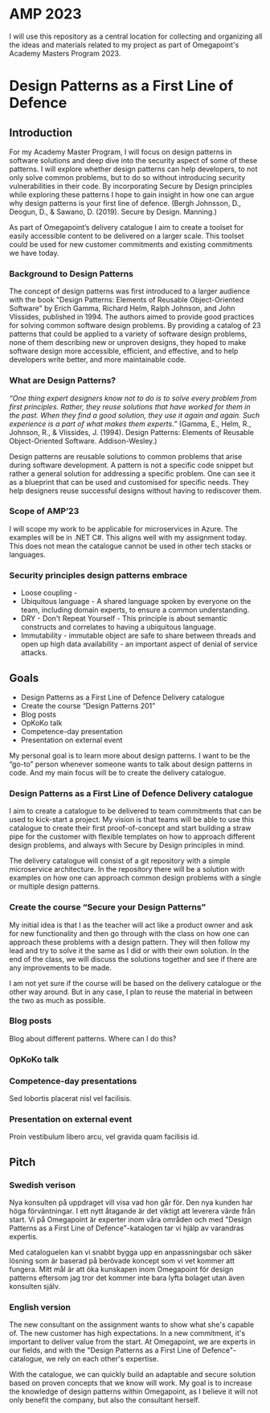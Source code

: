# AMP 2023

I will use this repository as a central location for collecting and organizing all the ideas and materials related to my project as part of Omegapoint's Academy Masters Program 2023.

# Design Patterns as a First Line of Defence

## Introduction

For my Academy Master Program, I will focus on design patterns in software solutions and deep dive into the security aspect of some of these patterns. I will explore whether design patterns can help developers, to not only solve common problems, but to do so without introducing security vulnerabilities in their code. By incorporating Secure by Design principles while exploring these patterns I hope to gain insight in how one can argue why design patterns is your first line of defence. (Bergh Johnsson, D., Deogun, D., & Sawano, D. (2019). Secure by Design. Manning.)

As part of Omegapoint’s delivery catalogue I aim to create a toolset for easily accessible content to be delivered on a larger scale. This toolset could be used for new customer commitments and existing commitments we have today.

### Background to Design Patterns

The concept of design patterns was first introduced to a larger audience with the book "Design Patterns: Elements of Reusable Object-Oriented Software" by Erich Gamma, Richard Helm, Ralph Johnson, and John Vlissides, published in 1994. The authors aimed to provide good practices for solving common software design problems. By providing a catalog of 23 patterns that could be applied to a variety of software design problems, none of them describing new or unproven designs, they hoped to make software design more accessible, efficient, and effective, and to help developers write better, and more maintainable code.

### What are Design Patterns?

_“One thing expert designers know not to do is to solve every problem from first principles. Rather, they reuse solutions that have worked for them in the past. When they find a good solution, they use it again and again. Such experience is a part of what makes them experts.”_ (Gamma, E., Helm, R., Johnson, R., & Vlissides, J. (1994). Design Patterns: Elements of Reusable Object-Oriented Software. Addison-Wesley.)

Design patterns are reusable solutions to common problems that arise during software development. A pattern is not a specific code snippet but rather a general solution for addressing a specific problem. One can see it as a blueprint that can be used and customised for specific needs. They help designers reuse successful designs without having to rediscover them.

### Scope of AMP’23

I will scope my work to be applicable for microservices in Azure. The examples will be in .NET C#. This aligns well with my assignment today. This does not mean the catalogue cannot be used in other tech stacks or languages.


### Security principles design patterns embrace

- Loose coupling - 
- Ubiquitous language - A shared language spoken by everyone on the team, including domain experts, to ensure a common understanding.
- DRY - Don't Repeat Yourself - This principle is about semantic constructs and correlates to having a ubiquitous language.
- Immutability - immutable object are safe to share between threads and open up high data availability - an important aspect of denial of service attacks.

## Goals

- Design Patterns as a First Line of Defence Delivery catalogue
- Create the course “Design Patterns 201”
- Blog posts
- OpKoKo talk
- Competence-day presentation
- Presentation on external event

My personal goal is to learn more about design patterns. I want to be the “go-to” person whenever someone wants to talk about design patterns in code. And my main focus will be to create the delivery catalogue.

### Design Patterns as a First Line of Defence Delivery catalogue

I aim to create a catalogue to be delivered to team commitments that can be used to kick-start a project. My vision is that teams will be able to use this catalogue to create their first proof-of-concept and start building a straw pipe for the customer with flexible templates on how to approach different design problems, and always with Secure by Design principles in mind.

The delivery catalogue will consist of a git repository with a simple microservice architecture. In the repository there will be a solution with examples on how one can approach common design problems with a single or multiple design patterns.

### Create the course “Secure your Design Patterns”

My initial idea is that I as the teacher will act like a product owner and ask for new functionality and then go through with the class on how one can approach these problems with a design pattern. They will then follow my lead and try to solve it the same as I did or with their own solution. In the end of the class, we will discuss the solutions together and see if there are any improvements to be made.

I am not yet sure if the course will be based on the delivery catalogue or the other way around. But in any case, I plan to reuse the material in between the two as much as possible.

### Blog posts

Blog about different patterns. Where can I do this?

### OpKoKo talk



### Competence-day presentations

Sed lobortis placerat nisl vel facilisis.

### Presentation on external event

Proin vestibulum libero arcu, vel gravida quam facilisis id.


## Pitch

### Swedish verison

Nya konsulten på uppdraget vill visa vad hon går för. Den nya kunden har höga förväntningar. I ett nytt åtagande är det viktigt att leverera värde från start. Vi på Omegapoint är experter inom våra områden och med "Design Patterns as a First Line of Defence"-katalogen tar vi hjälp av varandras expertis.

Med cataloguelen kan vi snabbt bygga upp en anpassningsbar och säker lösning som är baserad på berövade koncept som vi vet kommer att fungera. Mitt mål är att öka kunskapen inom Omegapoint för design patterns eftersom jag tror det kommer inte bara lyfta bolaget utan även konsulten själv.

### English version

The new consultant on the assignment wants to show what she's capable of. The new customer has high expectations. In a new commitment, it's important to deliver value from the start. At Omegapoint, we are experts in our fields, and with the "Design Patterns as a First Line of Defence"-catalogue, we rely on each other's expertise.

With the catalogue, we can quickly build an adaptable and secure solution based on proven concepts that we know will work. My goal is to increase the knowledge of design patterns within Omegapoint, as I believe it will not only benefit the company, but also the consultant herself.